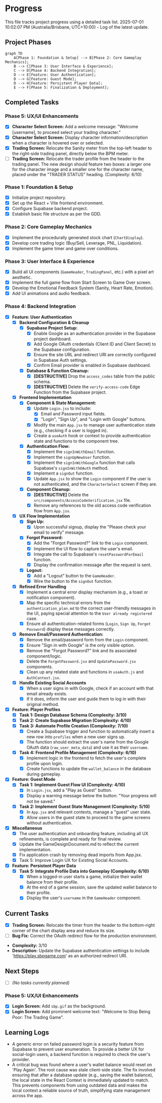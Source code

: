 # Progress
This file tracks project progress using a detailed task list.
2025-07-01 10:02:07 PM (Australia/Brisbane, UTC+10:00) - Log of the latest update.

## Project Phases
```mermaid
graph TD
    A[Phase 1: Foundation & Setup] --> B[Phase 2: Core Gameplay Mechanics];
    B --> C[Phase 3: User Interface & Experience];
    C --> D[Phase 4: Backend Integration];
    D --> E[Feature: User Authentication];
    D --> G[Feature: Guest Mode];
    D --> H[Feature: Persistent Player Data];
    E --> F[Phase 5: Finalization & Deployment];
```

## Completed Tasks

### Phase 5: UX/UI Enhancements
- [x] **Character Select Screen:** Add a welcome message: "Welcome [username], to proceed select your trading character."
- [x] **Character Select Screen:** Display character information/description when a character is hovered over or selected.
- [x] **Trading Screen:** Relocate the Sanity meter from the top-left header to the right-side trading panel, directly below the BPM meter.
- [ ] **Trading Screen:** Relocate the trader profile from the header to the trading panel. The new design should feature two boxes: a larger one for the character image and a smaller one for the character name, placed under the "TRADER STATUS" heading. (Complexity: 6/10)

### Phase 1: Foundation & Setup
- [x] Initialize project repository.
- [x] Set up the React + Vite frontend environment.
- [x] Configure Supabase backend project.
- [x] Establish basic file structure as per the GDD.

### Phase 2: Core Gameplay Mechanics
- [x] Implement the procedurally generated stock chart (`ChartDisplay`).
- [x] Develop core trading logic (Buy/Sell, Leverage, PNL, Liquidation).
- [x] Implement the game timer and game over conditions.

### Phase 3: User Interface & Experience
- [x] Build all UI components (`GameHeader`, `TradingPanel`, etc.) with a pixel art aesthetic.
- [x] Implement the full game flow from Start Screen to Game Over screen.
- [x] Develop the Emotional Feedback System (Sanity, Heart Rate, Emotion).
- [x] Add UI animations and audio feedback.

### Phase 4: Backend Integration
- [x] **Feature: User Authentication**
    - [x] **Backend Configuration & Cleanup**
        - [x] **Supabase Project Setup:**
            - [x] Enable Google as an authentication provider in the Supabase project dashboard.
            - [x] Add Google OAuth credentials (Client ID and Client Secret) to the Supabase configuration.
            - [x] Ensure the site URL and redirect URI are correctly configured in Supabase Auth settings.
            - [x] Confirm Email provider is enabled in Supabase dashboard.
        - [x] **Database & Function Cleanup:**
            - [x] **[DESTRUCTIVE]** Drop the `access_codes` table from the public schema.
            - [x] **[DESTRUCTIVE]** Delete the `verify-access-code` Edge Function from the Supabase project.
    - [x] **Frontend Implementation**
        - [x] **Component & State Management:**
            - [x] Update `Login.jsx` to include:
                - [x] Email and Password input fields.
                - [x] "Login", "Sign Up", and "Login with Google" buttons.
            - [x] Modify the main `App.jsx` to manage user authentication state (e.g., checking if a user is logged in).
            - [x] Create a `useAuth` hook or context to provide authentication state and functions to the component tree.
        - [x] **Authentication Flow:**
            - [x] Implement the `signInWithEmail` function.
            - [x] Implement the `signUpNewUser` function.
            - [x] Implement the `signInWithGoogle` function that calls Supabase's `signInWithOAuth` method.
            - [x] Implement a `signOut` function.
            - [x] Update `App.jsx` to show the `Login` component if the user is not authenticated, and the `CharacterSelect` screen if they are.
        - [x] **Component Cleanup:**
            - [x] **[DESTRUCTIVE]** Delete the `src/components/AccessCodeVerification.jsx` file.
            - [x] Remove any references to the old access code verification flow from `App.jsx`.
    - [x] **UX Flow Implementation**
        - [x] **Sign Up:**
            - [x] Upon successful signup, display the "Please check your email to verify" message.
        - [x] **Forgot Password:**
            - [x] Add the "Forgot Password?" link to the `Login` component.
            - [x] Implement the UI flow to capture the user's email.
            - [x] Integrate the call to Supabase's `resetPasswordForEmail` function.
            - [x] Display the confirmation message after the request is sent.
        - [x] **Logout:**
            - [x] Add a "Logout" button to the `GameHeader`.
            - [x] Wire the button to the `signOut` function.
    - [x] **Refined Error Handling**
        - [x] Implement a central error display mechanism (e.g., a toast or notification component).
        - [x] Map the specific technical errors from the `authentication_plan.md` to the correct user-friendly messages in the UI, paying special attention to the `User already registered` case.
        - [x] Ensure all authentication-related forms (`Login`, `Sign Up`, `Forgot Password`) display these messages correctly.
    - [x] **Remove Email/Password Authentication:**
        - [x] Remove the email/password form from the `Login` component.
        - [x] Ensure "Sign in with Google" is the only visible option.
        - [x] Remove the "Forgot Password?" link and its associated component/logic.
        - [x] Delete the `ForgotPassword.jsx` and `UpdatePassword.jsx` components.
        - [x] Clean up any related state and functions in `useAuth.js` and `AuthContext.jsx`.
    - [x] **Handle Existing Social Accounts**
        - [x] When a user signs in with Google, check if an account with that email already exists.
        - [x] If it does, inform the user and guide them to log in with their original method.
- [x] **Feature: Player Profiles**
    - [x] **Task 1: Design Database Schema (Complexity: 3/10)**
    - [x] **Task 2: Create Supabase Migration (Complexity: 4/10)**
    - [x] **Task 3: Automate Profile Creation (Complexity: 7/10)**
        - [x] Create a Supabase trigger and function to automatically insert a new row into `profiles` when a new user signs up.
        - [x] The function should extract the user's name from the Google OAuth data (`raw_user_meta_data`) and use it as their `username`.
    - [x] **Task 4: Frontend Profile Management (Complexity: 6/10)**
        - [x] Implement logic in the frontend to fetch the user's complete profile upon login.
        - [x] Create functions to update the `wallet_balance` in the database during gameplay.
- [x] **Feature: Guest Mode**
    - [x] **Task 1: Implement Guest Flow UI (Complexity: 4/10)**
        - [x] In `Login.jsx`, add a "Play as Guest" button.
        - [x] Display a warning message below the button: "Your progress will not be saved."
    - [x] **Task 2: Implement Guest State Management (Complexity: 5/10)**
        - [x] In `App.jsx` and relevant contexts, manage a "guest" user state.
        - [x] Allow users in the guest state to proceed to the game screens without authentication.
- [x] **Miscellaneous**
    - [x] The user authentication and onboarding feature, including all UX refinements, is complete and ready for final review.
    - [x] Update the GameDesignDocument.md to reflect the current implementation.
    - [x] Fix application crash by removing dead imports from App.jsx.
    - [x] Task 5: Improve Login UX for Existing Social Accounts.

- [x] **Feature: Persistent Player Data**
    - [x] **Task 5: Integrate Profile Data into Gameplay (Complexity: 6/10)**
        - [x] When a logged-in user starts a game, initialize their wallet balance from their profile.
        - [x] At the end of a game session, save the updated wallet balance to their profile.
        - [x] Display the user's `username` in the `GameHeader` component.

## Current Tasks
- [x] **Trading Screen:** Relocate the timer from the header to the bottom-right corner of the chart display area and reduce its size.
- [ ] **Bug Fix:** Correct the OAuth redirect flow for the production environment.
- **Complexity:** 3/10
- **Description:** Update the Supabase authentication settings to include 'https://play.sbpgame.com' as an authorized redirect URI.

## Next Steps
- [ ] *(No tasks currently planned)*

### Phase 5: UX/UI Enhancements
- [x] **Login Screen:** Add `sbp.gif` as the background.
- [x] **Login Screen:** Add prominent welcome text: "Welcome to Stop Being Poor: The Trading Game".

## Learning Logs
- A generic error on failed password login is a security feature from Supabase to prevent user enumeration. To provide a better UX for social-login users, a backend function is required to check the user's provider.
- A critical bug was found where a user's wallet balance would reset on 'Play Again'. The root cause was stale client-side state. The fix involved ensuring that after a database update (e.g., saving the wallet balance), the local state in the React Context is immediately updated to match. This prevents components from using outdated data and makes the local context a reliable source of truth, simplifying state management across the app.